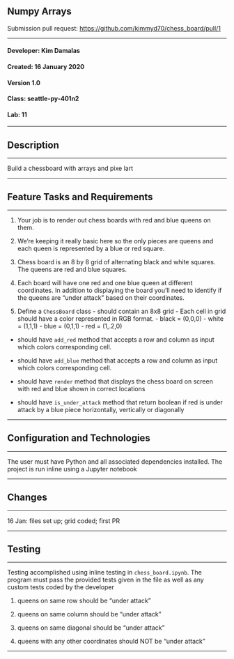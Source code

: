 ## Numpy Arrays


Submission pull request: https://github.com/kimmyd70/chess_board/pull/1

__________
#### Developer: Kim Damalas
#### Created: 16 January 2020
#### Version 1.0 
#### Class: seattle-py-401n2
#### Lab: 11
___________
## Description
___________

Build a chessboard with arrays and pixe lart
____________
## Feature Tasks and Requirements
___________

1. Your job is to render out chess boards with red and blue queens on them.

2. We’re keeping it really basic here so the only pieces are queens and each queen is represented by a blue or red square.

3. Chess board is an 8 by 8 grid of alternating black and white squares. The queens are red and blue squares.

4. Each board will have one red and one blue queen at different coordinates. In addition to displaying the board you’ll need to identify if the queens are “under attack” based on their coordinates.

5. Define a `ChessBoard` class - should contain an 8x8 grid - Each cell in grid should have a color represented in RGB format. - black = (0,0,0) - white = (1,1,1) - blue = (0,1,1) - red = (1,.2,0)

- should have `add_red` method that accepts a row and column as input which colors corresponding cell.

- should have `add_blue` method that accepts a row and column as input which colors corresponding cell.

- should have `render` method that displays the chess board on screen with red and blue shown in correct locations

- should have `is_under_attack` method that return boolean if red is under attack by a blue piece horizontally, vertically or diagonally
______________

## Configuration and Technologies
__________

The user must have Python and all associated dependencies installed.  The project is run inline using a Jupyter notebook
___________
## Changes
__________

16 Jan: files set up; grid coded; first PR
___________

## Testing
________
Testing accomplished using inline testing in `chess_board.ipynb`.  The program must pass the provided tests given in the file as well as any custom tests coded by the developer

1. queens on same row should be “under attack”

2. queens on same column should be “under attack”

3. queens on same diagonal should be “under attack”

4. queens with any other coordinates should NOT be “under attack”
____________


